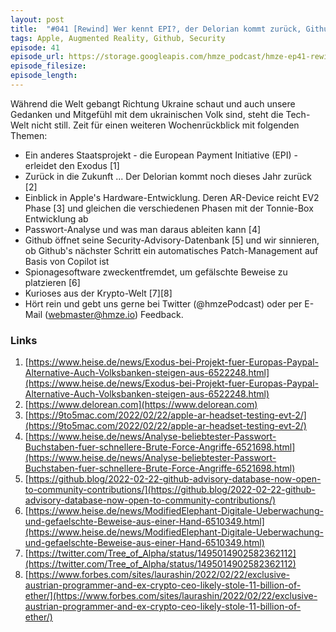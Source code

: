 ```yaml
---
layout: post
title:  "#041 [Rewind] Wer kennt EPI?, der Delorian kommt zurück, Github stärkt die Software-Welt, uvm."
tags: Apple, Augmented Reality, Github, Security
episode: 41
episode_url: https://storage.googleapis.com/hmze_podcast/hmze-ep41-rewind.mp3
episode_filesize:
episode_length:
---
```


Während die Welt gebangt Richtung Ukraine schaut und auch unsere Gedanken und Mitgefühl mit dem ukrainischen Volk sind, steht die Tech-Welt nicht still. Zeit für einen weiteren Wochenrückblick mit folgenden Themen:

* Ein anderes Staatsprojekt - die European Payment Initiative (EPI) - erleidet den Exodus [1]
* Zurück in die Zukunft ... Der Delorian kommt noch dieses Jahr zurück [2]
* Einblick in Apple's Hardware-Entwicklung. Deren AR-Device reicht EV2 Phase [3] und gleichen die verschiedenen Phasen mit der Tonnie-Box Entwicklung ab
* Passwort-Analyse und was man daraus ableiten kann [4]
* Github öffnet seine Security-Advisory-Datenbank [5] und wir sinnieren, ob Github's nächster Schritt ein automatisches Patch-Management auf Basis von Copilot ist
* Spionagesoftware zweckentfremdet, um gefälschte Beweise zu platzieren [6]
* Kurioses aus der Krypto-Welt [7][8]
* Hört rein und gebt uns gerne bei Twitter (@hmzePodcast) oder per E-Mail (webmaster@hmze.io) Feedback.


### Links ###
1. [https://www.heise.de/news/Exodus-bei-Projekt-fuer-Europas-Paypal-Alternative-Auch-Volksbanken-steigen-aus-6522248.html](https://www.heise.de/news/Exodus-bei-Projekt-fuer-Europas-Paypal-Alternative-Auch-Volksbanken-steigen-aus-6522248.html)
2. [https://www.delorean.com](https://www.delorean.com)
3. [https://9to5mac.com/2022/02/22/apple-ar-headset-testing-evt-2/](https://9to5mac.com/2022/02/22/apple-ar-headset-testing-evt-2/)
4. [https://www.heise.de/news/Analyse-beliebtester-Passwort-Buchstaben-fuer-schnellere-Brute-Force-Angriffe-6521698.html](https://www.heise.de/news/Analyse-beliebtester-Passwort-Buchstaben-fuer-schnellere-Brute-Force-Angriffe-6521698.html)
5. [https://github.blog/2022-02-22-github-advisory-database-now-open-to-community-contributions/](https://github.blog/2022-02-22-github-advisory-database-now-open-to-community-contributions/)
6. [https://www.heise.de/news/ModifiedElephant-Digitale-Ueberwachung-und-gefaelschte-Beweise-aus-einer-Hand-6510349.html](https://www.heise.de/news/ModifiedElephant-Digitale-Ueberwachung-und-gefaelschte-Beweise-aus-einer-Hand-6510349.html)
7. [https://twitter.com/Tree_of_Alpha/status/1495014902582362112](https://twitter.com/Tree_of_Alpha/status/1495014902582362112)
8. [https://www.forbes.com/sites/laurashin/2022/02/22/exclusive-austrian-programmer-and-ex-crypto-ceo-likely-stole-11-billion-of-ether/](https://www.forbes.com/sites/laurashin/2022/02/22/exclusive-austrian-programmer-and-ex-crypto-ceo-likely-stole-11-billion-of-ether/)